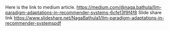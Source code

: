 
Here is the link to medium article. https://medium.com/@naga.bathula/llm-paradigm-adaptations-in-recommender-systems-6cfe13f9f4f8
Slide share link https://www.slideshare.net/NagaBathula1/llm-paradigm-adaptations-in-recommender-systemspdf

